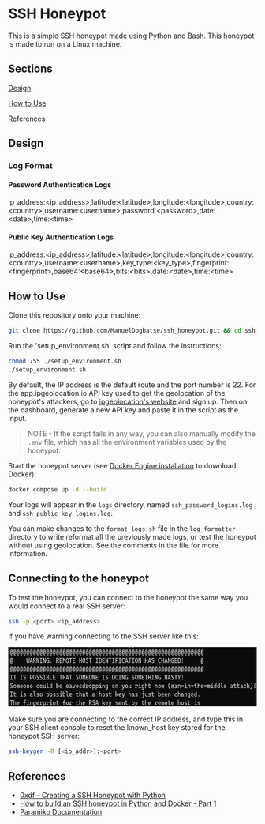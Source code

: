 # SSH Honeypot

This is a simple SSH honeypot made using Python and Bash. This honeypot is made to run on a Linux machine.

## Sections
[Design](#design)

[How to Use](#how-to-use)

[References](#references)

## Design
### Log Format
#### Password Authentication Logs
ip_address:\<ip_address\>,latitude:\<latitude\>,longitude:\<longitude\>,country:\<country\>,username:\<username\>,password:\<password\>,date:\<date\>,time:\<time\>

#### Public Key Authentication Logs
ip_address:\<ip_address\>,latitude:\<latitude\>,longitude:\<longitude\>,country:\<country\>,username:\<username\>,key_type:\<key_type\>,fingerprint:\<fingerprint\>,base64:\<base64\>,bits:\<bits\>,date:\<date\>,time:\<time\>

## How to Use
Clone this repository onto your machine:

```bash
git clone https://github.com/ManuelDogbatse/ssh_honeypot.git && cd ssh_honeypot
```

Run the 'setup_environment.sh' script and follow the instructions:

```bash
chmod 755 ./setup_environment.sh
./setup_environment.sh
```

By default, the IP address is the default route and the port number is 22. For the app.ipgeolocation.io API key used to get the geolocation of the honeypot's attackers, go to [ipgeolocation's website](https://app.ipgeolocation.io) and sign up. Then on the dashboard, generate a new API key and paste it in the script as the input.

> NOTE - If the script fails in any way, you can also manually modify the ```.env``` file, which has all the environment variables used by the honeypot.

Start the honeypot server (see [Docker Engine installation](https://docs.docker.com/engine/install/) to download Docker):

```bash
docker compose up -d --build
```

Your logs will appear in the ```logs``` directory, named ```ssh_password_logins.log``` and ```ssh_public_key_logins.log```.

You can make changes to the ```format_logs.sh``` file in the ```log_formatter``` directory to write reformat all the previously made logs, or test the honeypot without using geolocation. See the comments in the file for more information.

## Connecting to the honeypot

To test the honeypot, you can connect to the honeypot the same way you would connect to a real SSH server:

```bash
ssh -p <port> <ip_address>
```

If you have warning connecting to the SSH server like this:

<p align="center">
<img src="./remote_host_warning.jpg" alt="Remote Host Warning" height=120px/>
</p>

Make sure you are connecting to the correct IP address, and type this in your SSH client console to reset the known_host key stored for the honeypot SSH server:

```bash
ssh-keygen -R [<ip_addr>]:<port>
```

## References
- [0xdf - Creating a SSH Honeypot with Python](https://www.youtube.com/watch?v=HO1h57CiF98&t=435s)
- [How to build an SSH honeypot in Python and Docker - Part 1](https://securehoney.net/blog/how-to-build-an-ssh-honeypot-in-python-and-docker-part-1.html)
- [Paramiko Documentation](https://docs.paramiko.org/en/latest/)